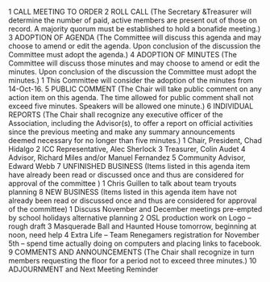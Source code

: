 1 CALL MEETING TO ORDER
2 ROLL CALL 
	(The Secretary &Treasurer will determine the number of paid, active members are present out of those on record. A majority quorum must be established to hold a bonafide meeting.)
3 ADOPTION OF AGENDA 
	(The Committee will discuss this agenda and may choose to amend or edit the agenda. Upon conclusion of the discussion the Committee must adopt the agenda.) 
4 ADOPTION OF MINUTES 
	(The Committee will discuss those minutes and may choose to amend or edit the minutes. Upon conclusion of the discussion the Committee must adopt the minutes.)
	1 This Committee will consider the adoption of the minutes from 14-Oct-16.
5 PUBLIC COMMENT (The Chair will take public comment on any action item on this agenda. The time allowed for public comment shall not exceed five minutes. Speakers will be allowed one minute.)
6 INDIVIDUAL REPORTS (The Chair shall recognize any executive officer of the Association, including the Advisor(s), to offer a report on official activities since the previous meeting and make any summary announcements deemed necessary for no longer than five minutes.)
	1 Chair, President, Chad Hidalgo
	2 ICC Representative, Alec Sherlock
	3 Treasurer, Colin Audet
	4 Advisor, Richard Miles and/or Manuel Fernandez 
	5 Community Advisor, Edward Webb
7 UNFINISHED BUSINESS (Items listed in this agenda item have already been read or discussed once and thus are considered for approval of the committee )
	1 Chris Guillen to talk about team tryouts planning
8 NEW BUSINESS (Items listed in this agenda item have not already been read or discussed once and thus are considered for approval of the committee) 
	1 Discuss November and December meetings pre-empted by school holidays alternative planning
	2 OSL production work on Logo – rough draft
	3 Masquerade Ball and Haunted House tomorrow, beginning at noon, need help
	4 Extra Life – Team Renegamers registration for November 5th – spend time actually doing on computers and placing links to facebook. 
9 COMMENTS AND ANNOUNCEMENTS (The Chair shall recognize in turn members requesting the floor for a period not to exceed three minutes.)
10 ADJOURNMENT and Next Meeting Reminder 
